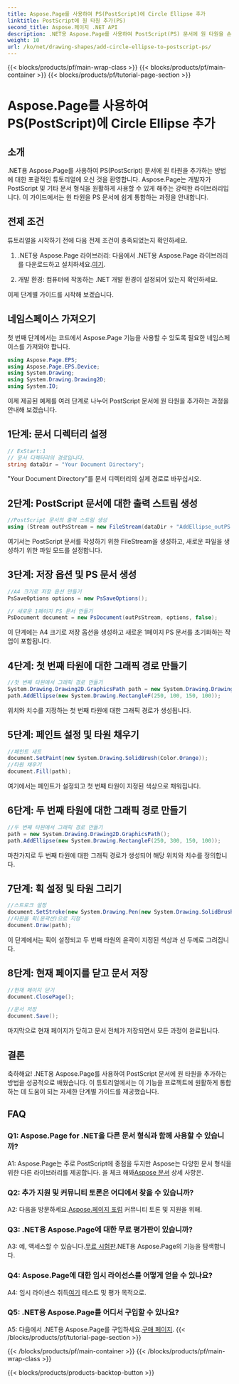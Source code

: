 ```yaml
---
title: Aspose.Page를 사용하여 PS(PostScript)에 Circle Ellipse 추가
linktitle: PostScript에 원 타원 추가(PS)
second_title: Aspose.페이지 .NET API
description: .NET용 Aspose.Page를 사용하여 PostScript(PS) 문서에 원 타원을 손쉽게 추가하는 방법을 알아보세요. 원활한 통합을 위한 단계별 가이드를 따르세요.
weight: 10
url: /ko/net/drawing-shapes/add-circle-ellipse-to-postscript-ps/
---
```


{{< blocks/products/pf/main-wrap-class >}}
{{< blocks/products/pf/main-container >}}
{{< blocks/products/pf/tutorial-page-section >}}

# Aspose.Page를 사용하여 PS(PostScript)에 Circle Ellipse 추가

## 소개

.NET용 Aspose.Page를 사용하여 PS(PostScript) 문서에 원 타원을 추가하는 방법에 대한 포괄적인 튜토리얼에 오신 것을 환영합니다. Aspose.Page는 개발자가 PostScript 및 기타 문서 형식을 원활하게 사용할 수 있게 해주는 강력한 라이브러리입니다. 이 가이드에서는 원 타원을 PS 문서에 쉽게 통합하는 과정을 안내합니다.

## 전제 조건

튜토리얼을 시작하기 전에 다음 전제 조건이 충족되었는지 확인하세요.

1.  .NET용 Aspose.Page 라이브러리: 다음에서 .NET용 Aspose.Page 라이브러리를 다운로드하고 설치하세요.[여기](https://releases.aspose.com/page/net/).

2. 개발 환경: 컴퓨터에 작동하는 .NET 개발 환경이 설정되어 있는지 확인하세요.

이제 단계별 가이드를 시작해 보겠습니다.

## 네임스페이스 가져오기

첫 번째 단계에서는 코드에서 Aspose.Page 기능을 사용할 수 있도록 필요한 네임스페이스를 가져와야 합니다.

```csharp
using Aspose.Page.EPS;
using Aspose.Page.EPS.Device;
using System.Drawing;
using System.Drawing.Drawing2D;
using System.IO;
```

이제 제공된 예제를 여러 단계로 나누어 PostScript 문서에 원 타원을 추가하는 과정을 안내해 보겠습니다.

## 1단계: 문서 디렉터리 설정

```csharp
// ExStart:1
// 문서 디렉터리의 경로입니다.
string dataDir = "Your Document Directory";
```

"Your Document Directory"를 문서 디렉터리의 실제 경로로 바꾸십시오.

## 2단계: PostScript 문서에 대한 출력 스트림 생성

```csharp
//PostScript 문서의 출력 스트림 생성
using (Stream outPsStream = new FileStream(dataDir + "AddEllipse_outPS.ps", FileMode.Create))
```

여기서는 PostScript 문서를 작성하기 위한 FileStream을 생성하고, 새로운 파일을 생성하기 위한 파일 모드를 설정합니다.

## 3단계: 저장 옵션 및 PS 문서 생성

```csharp
//A4 크기로 저장 옵션 만들기
PsSaveOptions options = new PsSaveOptions();

// 새로운 1페이지 PS 문서 만들기
PsDocument document = new PsDocument(outPsStream, options, false);
```

이 단계에는 A4 크기로 저장 옵션을 생성하고 새로운 1페이지 PS 문서를 초기화하는 작업이 포함됩니다.

## 4단계: 첫 번째 타원에 대한 그래픽 경로 만들기

```csharp
//첫 번째 타원에서 그래픽 경로 만들기
System.Drawing.Drawing2D.GraphicsPath path = new System.Drawing.Drawing2D.GraphicsPath();
path.AddEllipse(new System.Drawing.RectangleF(250, 100, 150, 100));
```

위치와 치수를 지정하는 첫 번째 타원에 대한 그래픽 경로가 생성됩니다.

## 5단계: 페인트 설정 및 타원 채우기

```csharp
//페인트 세트
document.SetPaint(new System.Drawing.SolidBrush(Color.Orange));
//타원 채우기
document.Fill(path);
```

여기에서는 페인트가 설정되고 첫 번째 타원이 지정된 색상으로 채워집니다.

## 6단계: 두 번째 타원에 대한 그래픽 경로 만들기

```csharp
//두 번째 타원에서 그래픽 경로 만들기
path = new System.Drawing.Drawing2D.GraphicsPath();
path.AddEllipse(new System.Drawing.RectangleF(250, 300, 150, 100));
```

마찬가지로 두 번째 타원에 대한 그래픽 경로가 생성되어 해당 위치와 치수를 정의합니다.

## 7단계: 획 설정 및 타원 그리기

```csharp
//스트로크 설정
document.SetStroke(new System.Drawing.Pen(new System.Drawing.SolidBrush(Color.Red), 3));
//타원을 획(윤곽선)으로 지정
document.Draw(path);
```

이 단계에서는 획이 설정되고 두 번째 타원의 윤곽이 지정된 색상과 선 두께로 그려집니다.

## 8단계: 현재 페이지를 닫고 문서 저장

```csharp
//현재 페이지 닫기
document.ClosePage();

//문서 저장
document.Save();
```

마지막으로 현재 페이지가 닫히고 문서 전체가 저장되면서 모든 과정이 완료됩니다.

## 결론

축하해요! .NET용 Aspose.Page를 사용하여 PostScript 문서에 원 타원을 추가하는 방법을 성공적으로 배웠습니다. 이 튜토리얼에서는 이 기능을 프로젝트에 원활하게 통합하는 데 도움이 되는 자세한 단계별 가이드를 제공했습니다.

## FAQ

### Q1: Aspose.Page for .NET을 다른 문서 형식과 함께 사용할 수 있습니까?

 A1: Aspose.Page는 주로 PostScript에 중점을 두지만 Aspose는 다양한 문서 형식을 위한 다른 라이브러리를 제공합니다. 을 체크 해봐[Aspose 문서](https://reference.aspose.com/page/net/) 상세 사항은.

### Q2: 추가 지원 및 커뮤니티 토론은 어디에서 찾을 수 있습니까?

 A2: 다음을 방문하세요.[Aspose.페이지 포럼](https://forum.aspose.com/c/page/39) 커뮤니티 토론 및 지원을 위해.

### Q3: .NET용 Aspose.Page에 대한 무료 평가판이 있습니까?

 A3: 예, 액세스할 수 있습니다.[무료 시험판](https://releases.aspose.com/).NET용 Aspose.Page의 기능을 탐색합니다.

### Q4: Aspose.Page에 대한 임시 라이선스를 어떻게 얻을 수 있나요?

 A4: 임시 라이센스 취득[여기](https://purchase.aspose.com/temporary-license/) 테스트 및 평가 목적으로.

### Q5: .NET용 Aspose.Page를 어디서 구입할 수 있나요?

 A5: 다음에서 .NET용 Aspose.Page를 구입하세요.[구매 페이지](https://purchase.aspose.com/buy).
{{< /blocks/products/pf/tutorial-page-section >}}

{{< /blocks/products/pf/main-container >}}
{{< /blocks/products/pf/main-wrap-class >}}

{{< blocks/products/products-backtop-button >}}
